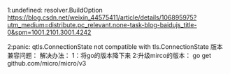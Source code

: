 1:undefined: resolver.BuildOption
https://blog.csdn.net/weixin_44575411/article/details/106895975?utm_medium=distribute.pc_relevant.none-task-blog-baidujs_title-0&spm=1001.2101.3001.4242

2:panic: qtls.ConnectionState not compatible with tls.ConnectionState
版本兼容问题：
解决办法：
1：将go的版本降下来
2:升级mirco的版本：
go get github.com/micro/micro/v3